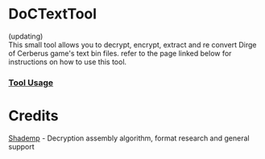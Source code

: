 # DoCTextTool
(updating)<br>
This small tool allows you to decrypt, encrypt, extract and re convert Dirge of Cerberus game's text bin files. refer to the page linked below for instructions on how to use this tool.
### [Tool Usage](https://github.com/Surihix/DoCTextTool/blob/master/Docs/ToolUsage.md)</font>

# Credits
[Shademp](https://github.com/Shademp) - Decryption assembly algorithm, format research and general support
